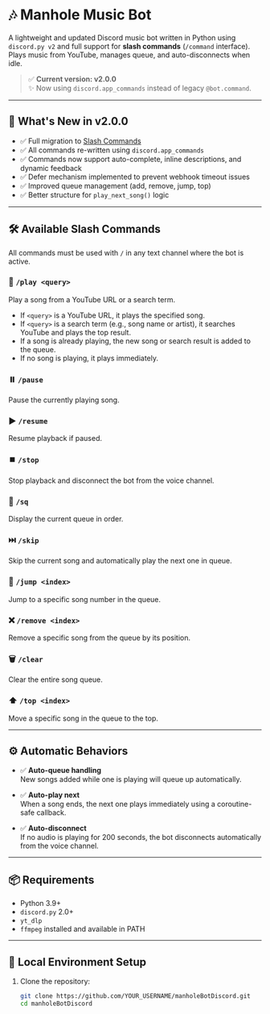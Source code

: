 # 🎶 Manhole Music Bot

A lightweight and updated Discord music bot written in Python using `discord.py v2` and full support for **slash commands** (`/command` interface).  
Plays music from YouTube, manages queue, and auto-disconnects when idle.

> ✅ **Current version: v2.0.0**  
> ✨ Now using `discord.app_commands` instead of legacy `@bot.command`.

---

## 🚀 What's New in v2.0.0

- ✅ Full migration to [Slash Commands](https://discord.com/blog/slash-commands-are-here)
- ✅ All commands re-written using `discord.app_commands`
- ✅ Commands now support auto-complete, inline descriptions, and dynamic feedback
- ✅ Defer mechanism implemented to prevent webhook timeout issues
- ✅ Improved queue management (add, remove, jump, top)
- ✅ Better structure for `play_next_song()` logic

---

## 🛠️ Available Slash Commands

All commands must be used with `/` in any text channel where the bot is active.

### 🎵 `/play <query>`
Play a song from a YouTube URL or a search term.
- If `<query>` is a YouTube URL, it plays the specified song.
- If `<query>` is a search term (e.g., song name or artist), it searches YouTube and plays the top result.
- If a song is already playing, the new song or search result is added to the queue.
- If no song is playing, it plays immediately.

### ⏸️ `/pause`
Pause the currently playing song.

### ▶️ `/resume`
Resume playback if paused.

### ⏹️ `/stop`
Stop playback and disconnect the bot from the voice channel.

### 📃 `/sq`
Display the current queue in order.

### ⏭️ `/skip`
Skip the current song and automatically play the next one in queue.

### 🔢 `/jump <index>`
Jump to a specific song number in the queue.

### ❌ `/remove <index>`
Remove a specific song from the queue by its position.

### 🗑️ `/clear`
Clear the entire song queue.

### ⬆️ `/top <index>`
Move a specific song in the queue to the top.

---

## ⚙️ Automatic Behaviors

- ✅ **Auto-queue handling**  
  New songs added while one is playing will queue up automatically.
  
- ✅ **Auto-play next**  
  When a song ends, the next one plays immediately using a coroutine-safe callback.

- ✅ **Auto-disconnect**  
  If no audio is playing for 200 seconds, the bot disconnects automatically from the voice channel.

---

## 📦 Requirements

- Python 3.9+
- `discord.py` 2.0+
- `yt_dlp`
- `ffmpeg` installed and available in PATH

---

## 🧪 Local Environment Setup

1. Clone the repository:
   ```bash
   git clone https://github.com/YOUR_USERNAME/manholeBotDiscord.git
   cd manholeBotDiscord
